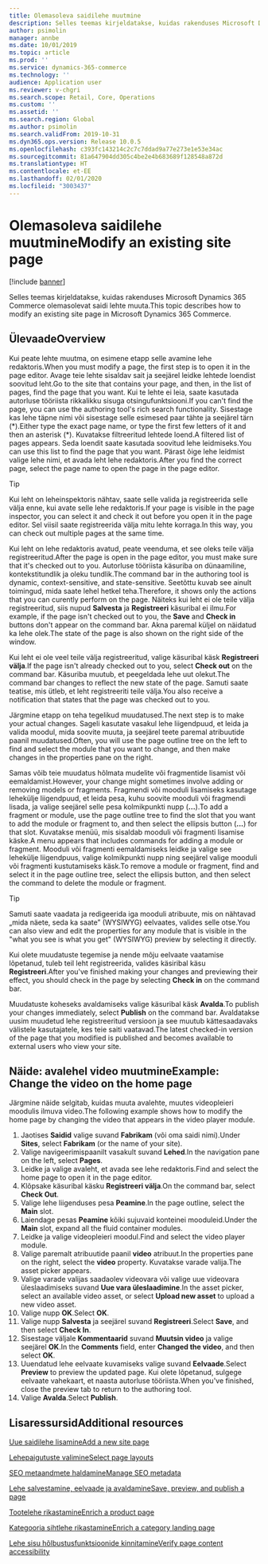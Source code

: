```yaml
---
title: Olemasoleva saidilehe muutmine
description: Selles teemas kirjeldatakse, kuidas rakenduses Microsoft Dynamics 365 Commerce olemasolevat saidi lehte muuta.
author: psimolin
manager: annbe
ms.date: 10/01/2019
ms.topic: article
ms.prod: ''
ms.service: dynamics-365-commerce
ms.technology: ''
audience: Application user
ms.reviewer: v-chgri
ms.search.scope: Retail, Core, Operations
ms.custom: ''
ms.assetid: ''
ms.search.region: Global
ms.author: psimolin
ms.search.validFrom: 2019-10-31
ms.dyn365.ops.version: Release 10.0.5
ms.openlocfilehash: c393fc143214c2c7c7ddad9a77e273e1e53e34ac
ms.sourcegitcommit: 81a647904dd305c4be2e4b683689f128548a872d
ms.translationtype: HT
ms.contentlocale: et-EE
ms.lasthandoff: 02/01/2020
ms.locfileid: "3003437"
---
```

# <a name="modify-an-existing-site-page"></a><span data-ttu-id="17645-103">Olemasoleva saidilehe muutmine</span><span class="sxs-lookup"><span data-stu-id="17645-103">Modify an existing site page</span></span>


[!include [banner](includes/banner.md)]

<span data-ttu-id="17645-104">Selles teemas kirjeldatakse, kuidas rakenduses Microsoft Dynamics 365 Commerce olemasolevat saidi lehte muuta.</span><span class="sxs-lookup"><span data-stu-id="17645-104">This topic describes how to modify an existing site page in Microsoft Dynamics 365 Commerce.</span></span>

## <a name="overview"></a><span data-ttu-id="17645-105">Ülevaade</span><span class="sxs-lookup"><span data-stu-id="17645-105">Overview</span></span>

<span data-ttu-id="17645-106">Kui peate lehte muutma, on esimene etapp selle avamine lehe redaktoris.</span><span class="sxs-lookup"><span data-stu-id="17645-106">When you must modify a page, the first step is to open it in the page editor.</span></span> <span data-ttu-id="17645-107">Avage teie lehte sisaldav sait ja seejärel leidke lehtede loendist soovitud leht.</span><span class="sxs-lookup"><span data-stu-id="17645-107">Go to the site that contains your page, and then, in the list of pages, find the page that you want.</span></span> <span data-ttu-id="17645-108">Kui te lehte ei leia, saate kasutada autorluse tööriista rikkalikku sisuga otsingufunktsiooni.</span><span class="sxs-lookup"><span data-stu-id="17645-108">If you can't find the page, you can use the authoring tool's rich search functionality.</span></span> <span data-ttu-id="17645-109">Sisestage kas lehe täpne nimi või sisestage selle esimesed paar tähte ja seejärel tärn (\*).</span><span class="sxs-lookup"><span data-stu-id="17645-109">Either type the exact page name, or type the first few letters of it and then an asterisk (\*).</span></span> <span data-ttu-id="17645-110">Kuvatakse filtreeritud lehtede loend.</span><span class="sxs-lookup"><span data-stu-id="17645-110">A filtered list of pages appears.</span></span> <span data-ttu-id="17645-111">Seda loendit saate kasutada soovitud lehe leidmiseks.</span><span class="sxs-lookup"><span data-stu-id="17645-111">You can use this list to find the page that you want.</span></span> <span data-ttu-id="17645-112">Pärast õige lehe leidmist valige lehe nimi, et avada leht lehe redaktoris.</span><span class="sxs-lookup"><span data-stu-id="17645-112">After you find the correct page, select the page name to open the page in the page editor.</span></span>

> [!TIP]
> <span data-ttu-id="17645-113">Kui leht on leheinspektoris nähtav, saate selle valida ja registreerida selle välja enne, kui avate selle lehe redaktoris.</span><span class="sxs-lookup"><span data-stu-id="17645-113">If your page is visible in the page inspector, you can select it and check it out before you open it in the page editor.</span></span> <span data-ttu-id="17645-114">Sel viisil saate registreerida välja mitu lehte korraga.</span><span class="sxs-lookup"><span data-stu-id="17645-114">In this way, you can check out multiple pages at the same time.</span></span>

<span data-ttu-id="17645-115">Kui leht on lehe redaktoris avatud, peate veenduma, et see oleks teile välja registreeritud.</span><span class="sxs-lookup"><span data-stu-id="17645-115">After the page is open in the page editor, you must make sure that it's checked out to you.</span></span> <span data-ttu-id="17645-116">Autorluse tööriista käsuriba on dünaamiline, kontekstitundlik ja oleku tundlik.</span><span class="sxs-lookup"><span data-stu-id="17645-116">The command bar in the authoring tool is dynamic, context-sensitive, and state-sensitive.</span></span> <span data-ttu-id="17645-117">Seetõttu kuvab see ainult toimingud, mida saate lehel hetkel teha.</span><span class="sxs-lookup"><span data-stu-id="17645-117">Therefore, it shows only the actions that you can curently perform on the page.</span></span> <span data-ttu-id="17645-118">Näiteks kui leht ei ole teile välja registreeritud, siis nupud **Salvesta** ja **Registreeri** käsuribal ei ilmu.</span><span class="sxs-lookup"><span data-stu-id="17645-118">For example, if the page isn't checked out to you, the **Save** and **Check in** buttons don't appear on the command bar.</span></span> <span data-ttu-id="17645-119">Akna paremal küljel on näidatud ka lehe olek.</span><span class="sxs-lookup"><span data-stu-id="17645-119">The state of the page is also shown on the right side of the window.</span></span>

<span data-ttu-id="17645-120">Kui leht ei ole veel teile välja registreeritud, valige käsuribal käsk **Registreeri välja**.</span><span class="sxs-lookup"><span data-stu-id="17645-120">If the page isn't already checked out to you, select **Check out** on the command bar.</span></span> <span data-ttu-id="17645-121">Käsuriba muutub, et peegeldada lehe uut olekut.</span><span class="sxs-lookup"><span data-stu-id="17645-121">The command bar changes to reflect the new state of the page.</span></span> <span data-ttu-id="17645-122">Samuti saate teatise, mis ütleb, et leht registreeriti teile välja.</span><span class="sxs-lookup"><span data-stu-id="17645-122">You also receive a notification that states that the page was checked out to you.</span></span>

<span data-ttu-id="17645-123">Järgmine etapp on teha tegelikud muudatused.</span><span class="sxs-lookup"><span data-stu-id="17645-123">The next step is to make your actual changes.</span></span> <span data-ttu-id="17645-124">Sageli kasutate vasakul lehe liigendpuud, et leida ja valida moodul, mida soovite muuta, ja seejärel teete paremal atribuutide paanil muudatused.</span><span class="sxs-lookup"><span data-stu-id="17645-124">Often, you will use the page outline tree on the left to find and select the module that you want to change, and then make changes in the properties pane on the right.</span></span> 

<span data-ttu-id="17645-125">Samas võib teie muudatus hõlmata mudelite või fragmentide lisamist või eemaldamist.</span><span class="sxs-lookup"><span data-stu-id="17645-125">However, your change might sometimes involve adding or removing models or fragments.</span></span> <span data-ttu-id="17645-126">Fragmendi või mooduli lisamiseks kasutage lehekülje liigendpuud, et leida pesa, kuhu soovite mooduli või fragmendi lisada, ja valige seejärel selle pesa kolmikpunkti nupp (**...**).</span><span class="sxs-lookup"><span data-stu-id="17645-126">To add a fragment or module, use the page outline tree to find the slot that you want to add the module or fragment to, and then select the ellipsis button (**...**) for that slot.</span></span> <span data-ttu-id="17645-127">Kuvatakse menüü, mis sisaldab mooduli või fragmenti lisamise käske.</span><span class="sxs-lookup"><span data-stu-id="17645-127">A menu appears that includes commands for adding a module or fragment.</span></span> <span data-ttu-id="17645-128">Mooduli või fragmenti eemaldamiseks leidke ja valige see lehekülje liigendpuus, valige kolmikpunkti nupp ning seejärel valige mooduli või fragmenti kustutamiseks käsk.</span><span class="sxs-lookup"><span data-stu-id="17645-128">To remove a module or fragment, find and select it in the page outline tree, select the ellipsis button, and then select the command to delete the module or fragment.</span></span>

> [!TIP]
> <span data-ttu-id="17645-129">Samuti saate vaadata ja redigeerida iga mooduli atribuute, mis on nähtavad „mida näete, seda ka saate” (WYSIWYG) eelvaates, valides selle otse.</span><span class="sxs-lookup"><span data-stu-id="17645-129">You can also view and edit the properties for any module that is visible in the "what you see is what you get" (WYSIWYG) preview by selecting it directly.</span></span>

<span data-ttu-id="17645-130">Kui olete muudatuste tegemise ja nende mõju eelvaate vaatamise lõpetanud, tuleb teil leht registreerida, valides käsiribal käsu **Registreeri**.</span><span class="sxs-lookup"><span data-stu-id="17645-130">After you've finished making your changes and previewing their effect, you should check in the page by selecting **Check in** on the command bar.</span></span> 

<span data-ttu-id="17645-131">Muudatuste koheseks avaldamiseks valige käsuribal käsk **Avalda**.</span><span class="sxs-lookup"><span data-stu-id="17645-131">To publish your changes immediately, select **Publish** on the command bar.</span></span> <span data-ttu-id="17645-132">Avaldatakse uusim muudetud lehe registreeritud versioon ja see muutub kättesaadavaks välistele kasutajatele, kes teie saiti vaatavad.</span><span class="sxs-lookup"><span data-stu-id="17645-132">The latest checked-in version of the page that you modified is published and becomes available to external users who view your site.</span></span> 

## <a name="example-change-the-video-on-the-home-page"></a><span data-ttu-id="17645-133">Näide: avalehel video muutmine</span><span class="sxs-lookup"><span data-stu-id="17645-133">Example: Change the video on the home page</span></span>

<span data-ttu-id="17645-134">Järgmine näide selgitab, kuidas muuta avalehte, muutes videopleieri moodulis ilmuva video.</span><span class="sxs-lookup"><span data-stu-id="17645-134">The following example shows how to modify the home page by changing the video that appears in the video player module.</span></span>

1. <span data-ttu-id="17645-135">Jaotises **Saidid** valige suvand **Fabrikam** (või oma saidi nimi).</span><span class="sxs-lookup"><span data-stu-id="17645-135">Under **Sites**, select **Fabrikam** (or the name of your site).</span></span>
1. <span data-ttu-id="17645-136">Valige navigeerimispaanilt vasakult suvand **Lehed**.</span><span class="sxs-lookup"><span data-stu-id="17645-136">In the navigation pane on the left, select **Pages**.</span></span>
1. <span data-ttu-id="17645-137">Leidke ja valige avaleht, et avada see lehe redaktoris.</span><span class="sxs-lookup"><span data-stu-id="17645-137">Find and select the home page to open it in the page editor.</span></span>
1. <span data-ttu-id="17645-138">Klõpsake käsuribal käsku **Registreeri välja**.</span><span class="sxs-lookup"><span data-stu-id="17645-138">On the command bar, select **Check Out**.</span></span>
1. <span data-ttu-id="17645-139">Valige lehe liigenduses pesa **Peamine**.</span><span class="sxs-lookup"><span data-stu-id="17645-139">In the page outline, select the **Main** slot.</span></span>
1. <span data-ttu-id="17645-140">Laiendage pesas **Peamine** kõiki sujuvaid konteinei mooduleid.</span><span class="sxs-lookup"><span data-stu-id="17645-140">Under the **Main** slot, expand all the fluid container modules.</span></span>
1. <span data-ttu-id="17645-141">Leidke ja valige videopleieri moodul.</span><span class="sxs-lookup"><span data-stu-id="17645-141">Find and select the video player module.</span></span>
1. <span data-ttu-id="17645-142">Valige paremalt atribuutide paanil **video** atribuut.</span><span class="sxs-lookup"><span data-stu-id="17645-142">In the properties pane on the right, select the **video** property.</span></span> <span data-ttu-id="17645-143">Kuvatakse varade valija.</span><span class="sxs-lookup"><span data-stu-id="17645-143">The asset picker appears.</span></span>
1. <span data-ttu-id="17645-144">Valige varade valijas saadaolev videovara või valige uue videovara üleslaadimiseks suvand **Uue vara üleslaadimine**.</span><span class="sxs-lookup"><span data-stu-id="17645-144">In the asset picker, select an available video asset, or select **Upload new asset** to upload a new video asset.</span></span>
1. <span data-ttu-id="17645-145">Valige nupp **OK**.</span><span class="sxs-lookup"><span data-stu-id="17645-145">Select **OK**.</span></span>
1. <span data-ttu-id="17645-146">Valige nupp **Salvesta** ja seejärel suvand **Registreeri**.</span><span class="sxs-lookup"><span data-stu-id="17645-146">Select **Save**, and then select **Check In**.</span></span>
1. <span data-ttu-id="17645-147">Sisestage väljale **Kommentaarid** suvand **Muutsin video** ja valige seejärel **OK**.</span><span class="sxs-lookup"><span data-stu-id="17645-147">In the **Comments** field, enter **Changed the video**, and then select **OK**.</span></span>
1. <span data-ttu-id="17645-148">Uuendatud lehe eelvaate kuvamiseks valige suvand **Eelvaade**.</span><span class="sxs-lookup"><span data-stu-id="17645-148">Select **Preview** to preview the updated page.</span></span> <span data-ttu-id="17645-149">Kui olete lõpetanud, sulgege eelvaate vahekaart, et naasta autorluse tööriista.</span><span class="sxs-lookup"><span data-stu-id="17645-149">When you've finished, close the preview tab to return to the authoring tool.</span></span>
1. <span data-ttu-id="17645-150">Valige **Avalda**.</span><span class="sxs-lookup"><span data-stu-id="17645-150">Select **Publish**.</span></span>

## <a name="additional-resources"></a><span data-ttu-id="17645-151">Lisaressursid</span><span class="sxs-lookup"><span data-stu-id="17645-151">Additional resources</span></span>

[<span data-ttu-id="17645-152">Uue saidilehe lisamine</span><span class="sxs-lookup"><span data-stu-id="17645-152">Add a new site page</span></span>](add-new-page.md)

[<span data-ttu-id="17645-153">Lehepaigutuste valimine</span><span class="sxs-lookup"><span data-stu-id="17645-153">Select page layouts</span></span>](select-page-layouts.md)

[<span data-ttu-id="17645-154">SEO metaandmete haldamine</span><span class="sxs-lookup"><span data-stu-id="17645-154">Manage SEO metadata</span></span>](manage-seo-metadata.md)

[<span data-ttu-id="17645-155">Lehe salvestamine, eelvaade ja avaldamine</span><span class="sxs-lookup"><span data-stu-id="17645-155">Save, preview, and publish a page</span></span>](save-preview-publish-page.md)

[<span data-ttu-id="17645-156">Tootelehe rikastamine</span><span class="sxs-lookup"><span data-stu-id="17645-156">Enrich a product page</span></span>](enrich-product-page.md)

[<span data-ttu-id="17645-157">Kategooria sihtlehe rikastamine</span><span class="sxs-lookup"><span data-stu-id="17645-157">Enrich a category landing page</span></span>](enrich-category-page.md)

[<span data-ttu-id="17645-158">Lehe sisu hõlbustusfunktsioonide kinnitamine</span><span class="sxs-lookup"><span data-stu-id="17645-158">Verify page content accessibility</span></span>](verify-accessibility.md)
